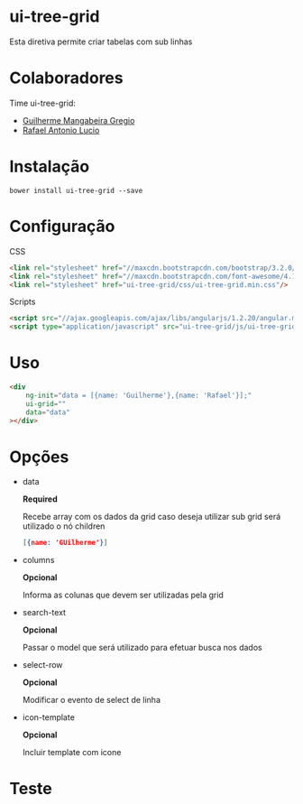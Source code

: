 ui-tree-grid
============

Esta diretiva permite criar tabelas com sub linhas

# Colaboradores

Time ui-tree-grid:
* [Guilherme Mangabeira Gregio](http://github.com/guilhermegregio)
* [Rafael Antonio Lucio](https://github.com/rafaellucio)

# Instalação

```shell
bower install ui-tree-grid --save
```

# Configuração

CSS
```html
<link rel="stylesheet" href="//maxcdn.bootstrapcdn.com/bootstrap/3.2.0/css/bootstrap.min.css"/>
<link rel="stylesheet" href="//maxcdn.bootstrapcdn.com/font-awesome/4.1.0/css/font-awesome.min.css"/>
<link rel="stylesheet" href="ui-tree-grid/css/ui-tree-grid.min.css"/>
```
   
Scripts
```html
<script src="//ajax.googleapis.com/ajax/libs/angularjs/1.2.20/angular.min.js"></script>
<script type="application/javascript" src="ui-tree-grid/js/ui-tree-grid.min.js"></script>
```

# Uso

```html
<div
    ng-init="data = [{name: 'Guilherme'},{name: 'Rafael'}];"
    ui-grid=""
    data="data"
></div>
```

# Opções


- data

   **Required**
   
   Recebe array com os dados da grid caso deseja utilizar sub grid será utilizado o nó children
   
   ```json 
   [{name: 'GUilherme'}]
   ```

- columns
 
   **Opcional**
   
   Informa as colunas que devem ser utilizadas pela grid

- search-text

   **Opcional**
   
   Passar o model que será utilizado para efetuar busca nos dados

- select-row 

   **Opcional**
   
   Modificar o evento de select de linha

- icon-template

   **Opcional**
   
   Incluir template com icone

# Teste
